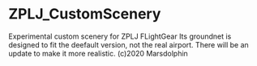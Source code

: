 # ZPLJ_CustomScenery
Experimental custom scenery for ZPLJ FLightGear
Its groundnet is designed to fit the deefault version, not the real airport.
There will be an update to make it more realistic.
(c)2020 Marsdolphin
